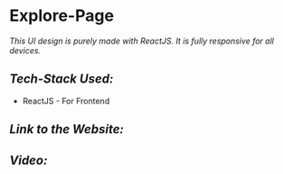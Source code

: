 # Explore-Page

*This UI design is purely made with ReactJS. It is fully responsive for all devices.*

 ## *Tech-Stack Used:*
 * ReactJS - For Frontend
 
 ## *Link to the Website:*


## *Video:*

 

 
